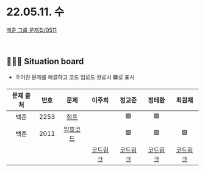 # 22.05.11. 수

[백준 그룹 문제집/0511](https://www.acmicpc.net/group/workbook/view/13701/45054)

</br>

## 🧑🏽‍💻 Situation board
- 주어진 문제를 해결하고 코드 업로드 완료시 🟩로 표시

|문제 출처|번호|문제|이주희|정교준|정태환|최원재
|:-:|:-:|:-:|:-:|:-:|:-:|:-:
|백준|2253|[점프](https://www.acmicpc.net/problem/2253)|  |🟩|🟩||
|백준|2011|[암호코드](https://www.acmicpc.net/problem/2011)|  |🟩|🟩|🟩|
||||[코드링크](이주희/README.md)|[코드링크](정교준/README.md)|[코드링크](정태환/README.md)|[코드링크](최원재/README.md)|
